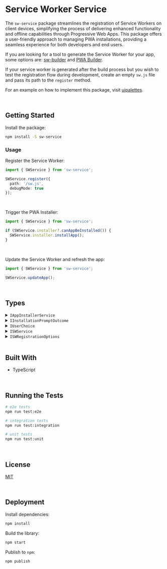 # Service Worker Service

The `sw-service` package streamlines the registration of Service Workers on client devices, simplifying the process of delivering enhanced functionality and offline capabilities through Progressive Web Apps. This package offers a user-friendly approach to managing PWA installations, providing a seamless experience for both developers and end users.

If you are looking for a tool to generate the Service Worker for your app, some options are: [sw-builder](https://github.com/jesusgraterol/sw-builder) and [PWA Builder](https://docs.pwabuilder.com/#/home/sw-intro). 

If your service worker is generated after the build process but you wish to test the registration flow during development, create an empty `sw.js` file and pass its path to the `register` method.

For an example on how to implement this package, visit [uipalettes](https://github.com/jesusgraterol/uipalettes).


</br>

## Getting Started

Install the package:
```bash
npm install -S sw-service
```

### Usage

Register the Service Worker:

```typescript
import { SWService } from 'sw-service';

SWService.register({ 
  path: '/sw.js',
  debugMode: true 
});
```

<br/>

Trigger the PWA Installer:

```typescript
import { SWService } from 'sw-service';

if (SWService.installer?.canAppBeInstalled()) {
  SWService.installer.installApp();
}
```

<br/>

Update the Service Worker and refresh the app:

```typescript
import { SWService } from 'sw-service';

SWService.updateApp();
```





<br/>

## Types

<details>
  <summary><code>IAppInstallerService</code></summary>
  
  The service in charge of managing the PWA's Installation process.
  ```typescript
  interface IAppInstallerService {
    // properties
    installationPromptOutcome: IInstallationPromptOutcome | undefined;
    appInstalled: boolean | undefined;
    runningInstalledApp: boolean;

    // actions
    canAppBeInstalled: () => boolean;
    installApp: () => Promise<void>;
  }
  ```
</details>

<details>
  <summary><code>IInstallationPromptOutcome</code></summary>
  
  The action taken by the user once the installation prompt is displayed.
  ```typescript
  type IInstallationPromptOutcome = 'accepted' | 'dismissed';
  ```
</details>

<details>
  <summary><code>IUserChoice</code></summary>
  
  The result of the user's interaction with the installation prompt.
  ```typescript
  interface IUserChoice {
    outcome: IInstallationPromptOutcome;
    platform: string;
  }
  ```
</details>

<details>
  <summary><code>ISWService</code></summary>
  
  The singleton that will handle the Service Worker's state as well as its functionality.
  ```typescript
  interface ISWService {
    // properties
    registration: ServiceWorkerRegistration | undefined;
    worker: ServiceWorker | undefined;
    registrationError: string | undefined;
    registrationDurationSeconds: number;

    // sub modules
    installer: IAppInstallerService | undefined;

    // service worker registration
    register(options?: ISWRegistrationOptions): void;
    updateApp(): Promise<void>,
  }
  ```
</details>

<details>
  <summary><code>ISWRegistrationOptions</code></summary>
  
  The options that can be passed when registering the Service Worker.
  ```typescript
  interface ISWRegistrationOptions {
    // the path to the service worker file. Defaults to: '/sw.js'
    path?: string;

    // enables debug mode in the service worker, as well as the rest of the sub modules
    debugMode?: boolean;
  }
  ```
</details>





<br/>

## Built With

- TypeScript




<br/>

## Running the Tests

```bash
# e2e tests
npm run test:e2e

# integration tests
npm run test:integration

# unit tests
npm run test:unit
```





<br/>

## License

[MIT](https://choosealicense.com/licenses/mit/)





<br/>

## Deployment

Install dependencies:
```bash
npm install
```


Build the library:
```bash
npm start
```


Publish to `npm`:
```bash
npm publish
```
